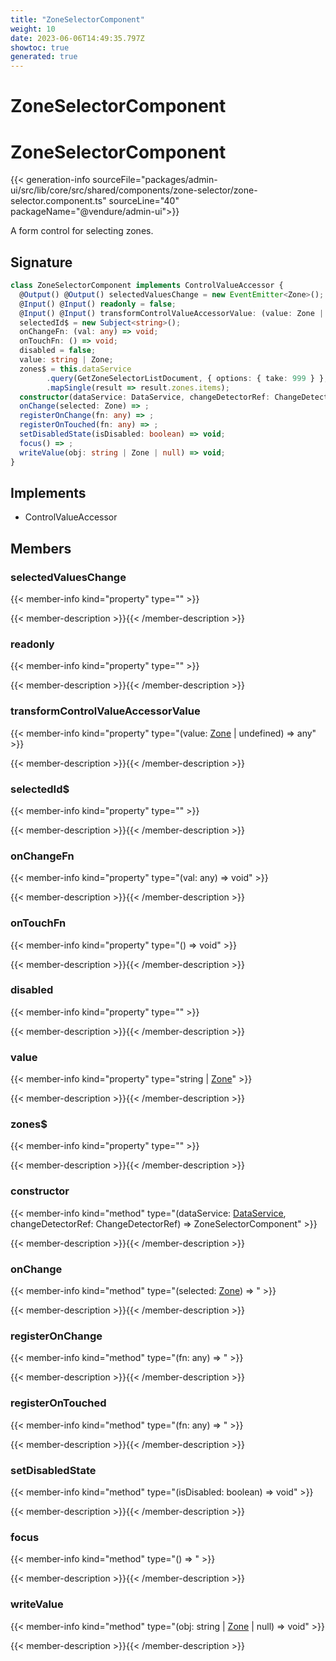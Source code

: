 ```yaml
---
title: "ZoneSelectorComponent"
weight: 10
date: 2023-06-06T14:49:35.797Z
showtoc: true
generated: true
---
```

<!-- This file was generated from the Vendure source. Do not modify. Instead, re-run the "docs:build" script -->

# ZoneSelectorComponent
<div class="symbol">


# ZoneSelectorComponent

{{< generation-info sourceFile="packages/admin-ui/src/lib/core/src/shared/components/zone-selector/zone-selector.component.ts" sourceLine="40" packageName="@vendure/admin-ui">}}

A form control for selecting zones.

## Signature

```TypeScript
class ZoneSelectorComponent implements ControlValueAccessor {
  @Output() @Output() selectedValuesChange = new EventEmitter<Zone>();
  @Input() @Input() readonly = false;
  @Input() @Input() transformControlValueAccessorValue: (value: Zone | undefined) => any = value => value?.id;
  selectedId$ = new Subject<string>();
  onChangeFn: (val: any) => void;
  onTouchFn: () => void;
  disabled = false;
  value: string | Zone;
  zones$ = this.dataService
        .query(GetZoneSelectorListDocument, { options: { take: 999 } }, 'cache-first')
        .mapSingle(result => result.zones.items);
  constructor(dataService: DataService, changeDetectorRef: ChangeDetectorRef)
  onChange(selected: Zone) => ;
  registerOnChange(fn: any) => ;
  registerOnTouched(fn: any) => ;
  setDisabledState(isDisabled: boolean) => void;
  focus() => ;
  writeValue(obj: string | Zone | null) => void;
}
```
## Implements

 * ControlValueAccessor


## Members

### selectedValuesChange

{{< member-info kind="property" type=""  >}}

{{< member-description >}}{{< /member-description >}}

### readonly

{{< member-info kind="property" type=""  >}}

{{< member-description >}}{{< /member-description >}}

### transformControlValueAccessorValue

{{< member-info kind="property" type="(value: <a href='/typescript-api/entities/zone#zone'>Zone</a> | undefined) =&#62; any"  >}}

{{< member-description >}}{{< /member-description >}}

### selectedId$

{{< member-info kind="property" type=""  >}}

{{< member-description >}}{{< /member-description >}}

### onChangeFn

{{< member-info kind="property" type="(val: any) =&#62; void"  >}}

{{< member-description >}}{{< /member-description >}}

### onTouchFn

{{< member-info kind="property" type="() =&#62; void"  >}}

{{< member-description >}}{{< /member-description >}}

### disabled

{{< member-info kind="property" type=""  >}}

{{< member-description >}}{{< /member-description >}}

### value

{{< member-info kind="property" type="string | <a href='/typescript-api/entities/zone#zone'>Zone</a>"  >}}

{{< member-description >}}{{< /member-description >}}

### zones$

{{< member-info kind="property" type=""  >}}

{{< member-description >}}{{< /member-description >}}

### constructor

{{< member-info kind="method" type="(dataService: <a href='/admin-ui-api/providers/data-service#dataservice'>DataService</a>, changeDetectorRef: ChangeDetectorRef) => ZoneSelectorComponent"  >}}

{{< member-description >}}{{< /member-description >}}

### onChange

{{< member-info kind="method" type="(selected: <a href='/typescript-api/entities/zone#zone'>Zone</a>) => "  >}}

{{< member-description >}}{{< /member-description >}}

### registerOnChange

{{< member-info kind="method" type="(fn: any) => "  >}}

{{< member-description >}}{{< /member-description >}}

### registerOnTouched

{{< member-info kind="method" type="(fn: any) => "  >}}

{{< member-description >}}{{< /member-description >}}

### setDisabledState

{{< member-info kind="method" type="(isDisabled: boolean) => void"  >}}

{{< member-description >}}{{< /member-description >}}

### focus

{{< member-info kind="method" type="() => "  >}}

{{< member-description >}}{{< /member-description >}}

### writeValue

{{< member-info kind="method" type="(obj: string | <a href='/typescript-api/entities/zone#zone'>Zone</a> | null) => void"  >}}

{{< member-description >}}{{< /member-description >}}


</div>

